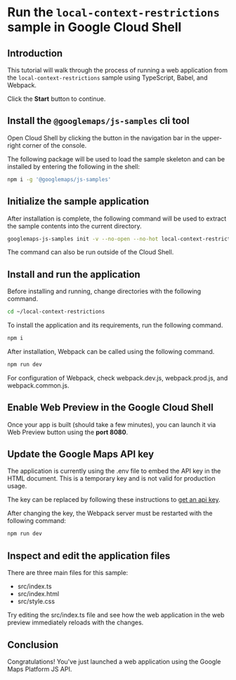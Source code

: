 # Run the `local-context-restrictions` sample in Google Cloud Shell

<walkthrough-tutorial-duration duration="10"/>

## Introduction

This tutorial will walk through the process of running a web application from
the `local-context-restrictions` sample using TypeScript, Babel, and Webpack.

Click the **Start** button to continue.

## Install the `@googlemaps/js-samples` cli tool

Open Cloud Shell by clicking the
<walkthrough-cloud-shell-icon></walkthrough-cloud-shell-icon> button in the
navigation bar in the upper-right corner of the console.

The following package will be used to load the sample skeleton and can be
installed by entering the following in the shell:

```bash
npm i -g '@googlemaps/js-samples'
```

## Initialize the sample application

After installation is complete, the following command will be used to extract
the sample contents into the current directory.

```bash
googlemaps-js-samples init -v --no-open --no-hot local-context-restrictions ~/local-context-restrictions
```

The command can also be run outside of the Cloud Shell.

## Install and run the application

Before installing and running, change directories with the following command.

```bash
cd ~/local-context-restrictions
```

To install the application and its requirements, run the following command.

```bash
npm i
```

After installation, Webpack can be called using the following command.

```bash
npm run dev
```

For configuration of Webpack, check
<walkthrough-editor-open-file filePath="local-context-restrictions/webpack.dev.js">webpack.dev.js</walkthrough-editor-open-file>,
<walkthrough-editor-open-file filePath="local-context-restrictions/webpack.prod.js">webpack.prod.js</walkthrough-editor-open-file>,
and
<walkthrough-editor-open-file filePath="local-context-restrictions/webpack.common.js">webpack.common.js</walkthrough-editor-open-file>.

## Enable Web Preview in the Google Cloud Shell

Once your app is built (should take a few minutes), you can launch it via
<walkthrough-spotlight-pointer target="cloudshell" spotlightId="devshell-web-preview-button">Web
Preview button</walkthrough-spotlight-pointer> using the **port 8080**.

## Update the Google Maps API key

The application is currently using the
<walkthrough-editor-open-file filePath="local-context-restrictions/.env">.env</walkthrough-editor-open-file>
file to embed the API key in the HTML document. This is a temporary key and is
not valid for production usage.

The key can be replaced by following these instructions to
[get an api key](https://developers.google.com/maps/documentation/javascript/get-api-key).

After changing the key, the Webpack server must be restarted with the following
command:

```bash
npm run dev
```

## Inspect and edit the application files

There are three main files for this sample:

*   <walkthrough-editor-open-file filePath="local-context-restrictions/src/index.ts">src/index.ts</walkthrough-editor-open-file>
*   <walkthrough-editor-open-file filePath="local-context-restrictions/src/index.html">src/index.html</walkthrough-editor-open-file>
*   <walkthrough-editor-open-file filePath="local-context-restrictions/src/style.css">src/style.css</walkthrough-editor-open-file>

Try editing the <walkthrough-editor-open-file filePath="local-context-restrictions/src/index.ts">src/index.ts</walkthrough-editor-open-file> file and see how the web application in the web preview immediately reloads with the changes.

## Conclusion

<walkthrough-conclusion-trophy></walkthrough-conclusion-trophy>

Congratulations! You've just launched a web application using the Google Maps
Platform JS API.
